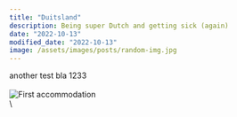 ```yaml
---
title: "Duitsland"
description: Being super Dutch and getting sick (again)
date: "2022-10-13"
modified_date: "2022-10-13"
image: /assets/images/posts/random-img.jpg
---
```

another test bla 1233
\
\
![First accommodation](/assets/images/posts/week1/castle.jpg)
\
\